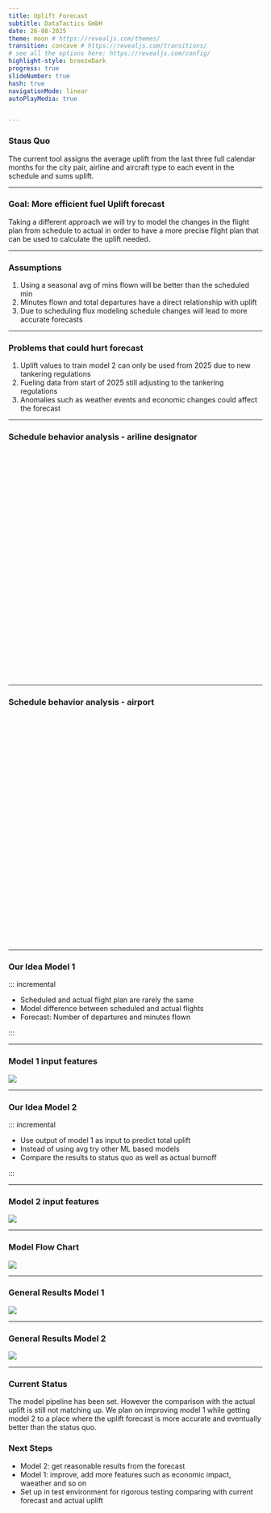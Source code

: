 ```yaml
---
title: Uplift Forecast
subtitle: DataTactics GmbH
date: 26-08-2025
theme: moon # https://revealjs.com/themes/
transition: concave # https://revealjs.com/transitions/
# see all the options here: https://revealjs.com/config/
highlight-style: breezeDark
progress: true
slideNumber: true
hash: true
navigationMode: linear
autoPlayMedia: true


---
```


### Staus Quo 

The current tool assigns the average uplift from the last three full calendar months for the city pair, airline and aircraft type to each event in the schedule and sums uplift.

---

### Goal: More efficient fuel Uplift forecast

Taking a different approach we will try to model the changes in the flight plan from schedule to actual in order to have a more precise flight plan that can be used to calculate the uplift needed.

<!-- <img src="assets/dT-blue.svg" alt="Logo" width="60" style="position: absolute; bottom: 1rem; right: 1rem;" /> -->
<!-- <img src="assets/dT-blue.svg" alt="Logo" width="60" style="position: absolute; top: 1rem; left: 1rem;" /> -->


---

### Assumptions

1. Using a seasonal avg of mins flown will be better than the scheduled min
2. Minutes flown and total departures have a direct relationship with uplift
3. Due to scheduling flux modeling schedule changes will lead to more accurate forecasts



---

### Problems that could hurt forecast

1. Uplift values to train model 2 can only be used from 2025 due to new tankering regulations 
2. Fueling data from start of 2025 still adjusting to the tankering regulations
3. Anomalies such as weather events and economic changes could affect the forecast


--- 



### Schedule behavior analysis - ariline designator

<iframe scrolling="no" style="border:none;" seamless="seamless" data-src="assets/schedule_change_analysis_by_airline_designator.html" height="450" width="100%"></iframe>


--- 


### Schedule behavior analysis - airport

<iframe scrolling="no" style="border:none;" seamless="seamless" data-src="assets/schedule_change_analysis_by_departure_station.html" height="450" width="100%"></iframe>

---



### Our Idea Model 1

::: incremental

- Scheduled and actual flight plan are rarely the same
- Model difference between scheduled and actual flights
- Forecast: Number of departures and minutes flown

:::

---

### Model 1 input features

![](assets/model_1_features.png)

---

### Our Idea Model 2

::: incremental

- Use output of model 1 as input to predict total uplift
- Instead of using avg try other ML based models 
- Compare the results to status quo as well as actual burnoff

:::


---

### Model 2 input features

![](assets/model_2_input.png)

---



### Model Flow Chart


![](assets/pipeline.png)

---


### General Results Model 1


![](assets/july_preds.png)

---

### General Results Model 2


![](assets/lightgbm_uplift_error_distribution.png)

---

### Current Status

The model pipeline has been set. However the comparison with the actual uplift is still not matching up. 
We plan on improving model 1 while getting model 2 to a place where the uplift forecast is more accurate and eventually better than the status quo.


### Next Steps

- Model 2: get reasonable results from the forecast
- Model 1: improve, add more features such as economic impact, waeather and so on
- Set up in test environment for rigorous testing comparing with current forecast and actual uplift



